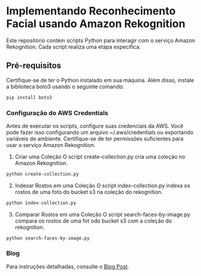 
# Implementando Reconhecimento Facial usando Amazon Rekognition

Este repositório contém scripts Python para interagir com o serviço Amazon Rekognition. Cada script realiza uma etapa específica.

## Pré-requisitos

Certifique-se de ter o Python instalado em sua máquina. Além disso, instale a biblioteca boto3 usando o seguinte comando:

```bash
pip install boto3
```

### Configuração do AWS Credentials
Antes de executar os scripts, configure suas credenciais da AWS. Você pode fazer isso configurando um arquivo ~/.aws/credentials ou exportando variáveis de ambiente. Certifique-se de ter permissões suficientes para usar o serviço Amazon Rekognition.

1. Criar uma Coleção
O script create-collection.py cria uma coleção no Amazon Rekognition.

```bash
python create-collection.py
```

2. Indexar Rostos em uma Coleção
O script index-collection.py indexa os rostos de uma foto do bucket s3 na coleção do rekognition.

```bash
python index-collection.py
```

3. Comparar Rostos em uma Coleção
O script search-faces-by-image.py compara os rostos de uma fot odo bucket s3 com a coleção do rekognition.

```bash
python search-faces-by-image.py
```

### Blog
Para instruções detalhadas, consulte o [Blog Post](https://multilingue.dev.clouddog.com.br/blog/implementando-reconhecimento-facil-usando-amazon-rekognition/).